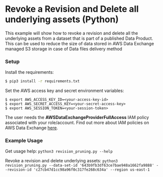 # Revoke a Revision and Delete all underlying assets (Python)

This example will show how to revoke a revision and delete all the underlying assets from a dataset that is part of a
published Data Product. This can be used to reduce the size of data stored in AWS Data Exchange managed S3 storage in
case of Data files delivery method

### Setup

Install the requirements:

```bash
$ pip3 install -r requirements.txt
```

Set the AWS access key and secret environment variables:

```
$ export AWS_ACCESS_KEY_ID=<your-access-key-id>
$ export AWS_SECRET_ACCESS_KEY=<your-secret-access-key>
$ export AWS_SESSION_TOKEN=<your-session-token>
```

The user needs the **AWSDataExchangeProviderFullAccess** IAM policy associated with your role/account. Find out more
about IAM policies on AWS Data Exchange [here](https://docs.aws.amazon.com/data-exchange/latest/userguide/auth-access.html).


### Example Usage

Get usage help: `python3 revision_pruning.py --help`

Revoke a revision and delete underlying assets: `python3 revision_pruning.py --data-set-id '643b9fb3df63ce7bae948a1662fa9888' --revision-id 'c27cb47d1cc98a96f0c317fe268c634a' --region us-east-1`
